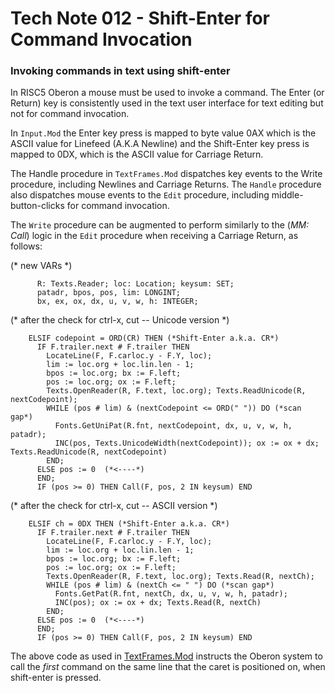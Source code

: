 # Tech Note 012 - Shift-Enter for Command Invocation
### Invoking commands in text using shift-enter

In RISC5 Oberon a mouse must be used to invoke a command. The Enter (or Return) key is consistently used in the text user interface for text editing but not for command invocation.

In `Input.Mod` the Enter key press is mapped to byte value 0AX which is the ASCII value for Linefeed (A.K.A Newline) and the Shift-Enter key press is mapped to 0DX, which is the ASCII value for Carriage Return.

The Handle procedure in `TextFrames.Mod` dispatches key events to the Write procedure, including Newlines and Carriage Returns. The `Handle` procedure also dispatches mouse events to the `Edit` procedure, including middle-button-clicks for command invocation.

The `Write` procedure can be augmented to perform similarly to the (*MM: Call*) logic in the `Edit` procedure when receiving a Carriage Return, as follows:

(* new VARs *)
```
      R: Texts.Reader; loc: Location; keysum: SET;
      patadr, bpos, pos, lim: LONGINT;
      bx, ex, ox, dx, u, v, w, h: INTEGER;
```
(* after the check for ctrl-x, cut -- Unicode version *)
```
    ELSIF codepoint = ORD(CR) THEN (*Shift-Enter a.k.a. CR*)
      IF F.trailer.next # F.trailer THEN
        LocateLine(F, F.carloc.y - F.Y, loc);
        lim := loc.org + loc.lin.len - 1;
        bpos := loc.org; bx := F.left; 
        pos := loc.org; ox := F.left;
        Texts.OpenReader(R, F.text, loc.org); Texts.ReadUnicode(R, nextCodepoint);
        WHILE (pos # lim) & (nextCodepoint <= ORD(" ")) DO (*scan gap*)
          Fonts.GetUniPat(R.fnt, nextCodepoint, dx, u, v, w, h, patadr);
          INC(pos, Texts.UnicodeWidth(nextCodepoint)); ox := ox + dx; Texts.ReadUnicode(R, nextCodepoint)
        END;
      ELSE pos := 0  (*<----*)
      END;
      IF (pos >= 0) THEN Call(F, pos, 2 IN keysum) END
```
(* after the check for ctrl-x, cut -- ASCII version *)
```
    ELSIF ch = 0DX THEN (*Shift-Enter a.k.a. CR*)
      IF F.trailer.next # F.trailer THEN
        LocateLine(F, F.carloc.y - F.Y, loc);
        lim := loc.org + loc.lin.len - 1;
        bpos := loc.org; bx := F.left;
        pos := loc.org; ox := F.left;
        Texts.OpenReader(R, F.text, loc.org); Texts.Read(R, nextCh);
        WHILE (pos # lim) & (nextCh <= " ") DO (*scan gap*)
          Fonts.GetPat(R.fnt, nextCh, dx, u, v, w, h, patadr);
          INC(pos); ox := ox + dx; Texts.Read(R, nextCh)
        END;
      ELSE pos := 0  (*<----*)
      END;
      IF (pos >= 0) THEN Call(F, pos, 2 IN keysum) END
```

The above code as used in [TextFrames.Mod](https://github.com/io-core/Edit/blob/master/TextFrames.Mod) instructs the Oberon system to call the *first* command on the same line that the caret is positioned on, when shift-enter is pressed.

